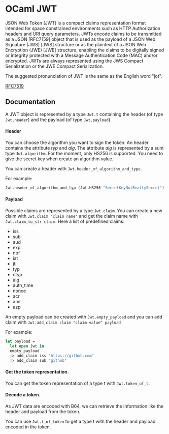 OCaml JWT
=========

JSON Web Token (JWT) is a compact claims representation format intended for space constrained environments such as HTTP
Authorization headers and URI query parameters. JWTs encode claims to be transmitted as a JSON [RFC7159] object that is used as the
payload of a JSON Web Signature (JWS) [JWS] structure or as the plaintext of a JSON Web Encryption (JWE) [JWE] structure, enabling
the claims to be digitally signed or integrity protected with a Message Authentication Code (MAC) and/or encrypted.  JWTs are always
represented using the JWS Compact Serialization or the JWE Compact Serialization.

The suggested pronunciation of JWT is the same as the English word "jot".

[RFC7519](https://tools.ietf.org/html/rfc7519)

## Documentation

A JWT object is represented by a type `Jwt.t` containing the header (of type
`Jwt.header`) and the payload (of type `Jwt.payload`).

#### Header

You can choose the algorithm you want to sign the token. An header contains the
attribute *typ* and *alg*. The attribute *alg* is represented by a sum type
`Jwt.algorithm`.
For the moment, only HS256 is supported. You need to give the secret key when
create an algorithm value.

You can create a header with `Jwt.header_of_algorithm_and_type`.

For example:
```OCaml
Jwt.header_of_algorithm_and_typ (Jwt.HS256 "SecretKeyNotReallySecret") "JWT"
```

#### Payload

Possible claims are represented by a type `Jwt.claim`. You can create a new
claim with `Jwt.claim "claim name"` and get the claim name with
`Jwt.claim_to_str claim`. Here a list of predefined claims:

* iss
* sub
* aud
* exp
* nbf
* iat
* jti
* typ
* ctyp
* alg
* auth_time
* nonce
* acr
* amr
* azp

An empty payload can be created with `Jwt.empty_payload` and you can add claim
with `Jwt.add_claim claim "claim value" payload`

For example:
```OCaml
let payload =
  let open Jwt in
  empty_payload
  |> add_claim iss "https://github.com"
  |> add_claim sub "github"
```

#### Get the token representation.

You can get the token representation of a type t with `Jwt.token_of_t`.

#### Decode a token.

As JWT data are encoded with B64, we can retrieve the information like the
header and payload from the token.

You can use `Jwt.t_of_token` to get a type t with the header and payload encoded
in the token.
